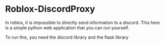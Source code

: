 # Roblox-DiscordProxy
In roblox, it is impossible to directly send information to a discord. This here is a simple python web application that you can run yourself.


To run this, you need the discord library and the flask library


